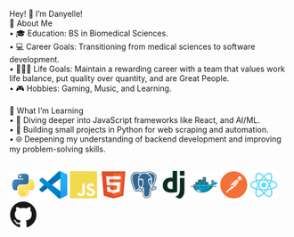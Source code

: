 <!---
DanyelleH/DanyelleH is a ✨ special ✨ repository because its `README.md` (this file) appears on your GitHub profile.
You can click the Preview link to take a look at your changes.
--->
Hey! 👋 I’m Danyelle!<br>
🌟 About Me<br>
    •	🎓 Education: BS in Biomedical Sciences.<br>
    •	💻 Career Goals: Transitioning from medical sciences to software development.<br>
    •	👩‍👧‍👦 Life Goals: Maintain a rewarding career with a team that values work life balance, put quality over quantity, and are Great People.<br>
    •	🎮 Hobbies: Gaming, Music, and Learning.<br><br>
🌱 What I’m Learning<br>
    •	🚀 Diving deeper into JavaScript frameworks like React, and AI/ML. <br>
    •	🐍 Building small projects in Python for web scraping and automation. <br>
    •	🌐 Deepening my understanding of backend development and improving my problem-solving skills.<br><br>

<a href="#"><img src="https://raw.githubusercontent.com/devicons/devicon/ca28c779441053191ff11710fe24a9e6c23690d6/icons/python/python-original.svg" width="50"></a>
<a href="#"><img src="https://raw.githubusercontent.com/devicons/devicon/ca28c779441053191ff11710fe24a9e6c23690d6/icons/vscode/vscode-original.svg" width="50"></a>
<a href="#"><img src="https://raw.githubusercontent.com/devicons/devicon/ca28c779441053191ff11710fe24a9e6c23690d6/icons/javascript/javascript-plain.svg" width="50"></a>
<a href="#"><img src="https://raw.githubusercontent.com/devicons/devicon/ca28c779441053191ff11710fe24a9e6c23690d6/icons/html5/html5-original.svg" width="50"></a>
<a href="#"><img src="https://raw.githubusercontent.com/devicons/devicon/ca28c779441053191ff11710fe24a9e6c23690d6/icons/postgresql/postgresql-plain.svg" width="50"></a>
<a href="#"><img src="https://raw.githubusercontent.com/devicons/devicon/ca28c779441053191ff11710fe24a9e6c23690d6/icons/django/django-plain.svg" width="50"></a>
<a href="#"><img src="https://raw.githubusercontent.com/devicons/devicon/ca28c779441053191ff11710fe24a9e6c23690d6/icons/docker/docker-original.svg" width="50"></a>
<a href="#"><img src="https://raw.githubusercontent.com/devicons/devicon/ca28c779441053191ff11710fe24a9e6c23690d6/icons/postman/postman-original.svg" width="50"></a>
<a href="#"><img src="https://raw.githubusercontent.com/devicons/devicon/ca28c779441053191ff11710fe24a9e6c23690d6/icons/react/react-original.svg" width="50"></a>
<a href="#"><img src="https://raw.githubusercontent.com/devicons/devicon/ca28c779441053191ff11710fe24a9e6c23690d6/icons/github/github-original.svg" width="50"></a><br><br>

</div>
<!--- 
![LeetCode Stats](https://leetcard.jacoblin.cool/DanyelleH?theme=radical&font=Comic%20Neue&ext=heatmap) --->

